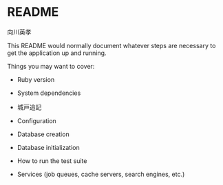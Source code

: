 # README

向川英孝

This README would normally document whatever steps are necessary to get the
application up and running.

Things you may want to cover:

* Ruby version

* System dependencies

* 城戸追記


* Configuration

* Database creation

* Database initialization

* How to run the test suite

* Services (job queues, cache servers, search engines, etc.)

